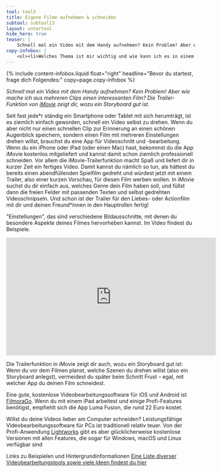 ```yaml
---
tool: tool3
title: Eigene Filme aufnehmen & schneiden
subtool: subtool13
layout: untertool
hide_hero: true
teaser: |
    Schnell mal ein Video mit dem Handy aufnehmen? Kein Problem! Aber wie mache ich daraus einen Film? So geht's.
copy-infobox: |
    <ul><li>Welches Thema ist mir wichtig und wie kann ich es in einem Video transportieren?</li><li>Wie kann ich das Thema in eine Geschichte verpacken und welche Kameraeinstellungen bringen den Zuschauer am besten an dieses heran?</li><li>Es gibt zahlreiche Tools für die Videobearbeitung - welche Anforderungen habe ich?</li></ul>
---
```

{% include content-infobox.liquid float="right" headline="Bevor du startest, frage dich Folgendes:" copy=page.copy-infobox %}

*Schnell mal ein Video mit dem Handy aufnehmen? Kein Problem! Aber wie mache ich aus mehreren Clips einen interessanten Film? Die Trailer-Funktion von [iMovie](https://www.apple.com/de/imovie/) zeigt dir, wozu ein Storyboard gut ist.*

Seit fast jede\*r ständig ein Smartphone oder Tablet mit sich herumträgt, ist es ziemlich einfach geworden, schnell ein Video selbst zu drehen. Wenn du aber nicht nur einen schnellen Clip zur Erinnerung an einen schönen Augenblick speichern, sondern einen Film mit mehreren Einstellungen drehen willst, brauchst du eine App für Videoschnitt und -bearbeitung.
Wenn du ein iPhone oder iPad (oder einen Mac) hast, bekommst du die App iMovie kostenlos mitgeliefert und kannst damit schon ziemlich professionell schneiden. Vor allem die iMovie-Trailerfunktion macht Spaß und liefert dir in kurzer Zeit ein fertiges Video.
Damit kannst du nämlich so tun, als hättest du bereits einen abendfüllenden Spielfilm gedreht und würdest jetzt mit einem Trailer, also einer kurzen Vorschau, für diesen Film werben wollen. In iMovie suchst du dir einfach aus, welches Genre dein Film haben soll, und füllst dann die freien Felder mit passenden Texten und selbst gedrehten Videoschnipseln. Und schon ist der Trailer für den Liebes- oder Actionfilm mit dir und deinen Freund\*innen in den Hauptrollen fertig!

"Einstellungen", das sind verschiedene Bildausschnitte, mit denen du besondere Aspekte deines Filmes hervorheben kannst. Im Video findest du Beispiele.
<div class="videoiframe"><iframe width="560" height="315" src="https://www.youtube-nocookie.com/embed/rOFIwI2zEoo" frameborder="0" allow="accelerometer; autoplay; encrypted-media; gyroscope; picture-in-picture" allowfullscreen></iframe></div>

Die Trailerfunktion in iMovie zeigt dir auch, wozu ein Storyboard gut ist: Wenn du vor dem Filmen planst, welche Szenen du drehen willst (also ein Storyboard anlegst), vermeidest du später beim Schnitt Frust – egal, mit welcher App du deinen Film schneidest.

Eine gute, kostenlose Videobearbeitungssoftware für iOS und Android ist [FilmoraGo](https://filmora.wondershare.com/de/filmorago/). Wenn du mit einem iPad arbeitest und einige Profi-Features benötigst, empfiehlt sich die App Luma Fusion, die rund 22 Euro kostet.

Willst du deine Videos lieber am Computer schneiden? Leistungsfähige Videobearbeitungssoftware für PCs ist traditionell relativ teuer. Von der Profi-Anwendung [Lightworks](https://www.lwks.com/) gibt es aber glücklicherweise kostenlose Versionen mit allen Features, die sogar für Windows, macOS und Linux verfügbar sind
<p class="link-list">
    <span class="link-list-headline">Links zu Beispielen und Hintergrundinformationen</span>
    <a class="external-link" href="https://edulabs.de/blog/videos-produzieren-als-p%C3%A4dagogische-methode" target="_blank">Eine Liste diverser Videobearbeitungstools sowie viele Ideen findest du hier</a>
</p>